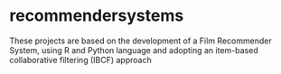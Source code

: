 # recommendersystems

These projects are based on the development of a Film Recommender System, using R and Python language and adopting an item-based collaborative filtering (IBCF) approach
